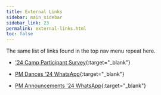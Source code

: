 ```yaml
---
title: External Links
sidebar: main_sidebar
sidebar_link: 23
permalink: external-links.html
toc: false
---
```


The same list of links found in the top nav menu repeat here.

* ['24 Camp Participant Survey](https://docs.google.com/forms/d/e/1FAIpQLSe85gujOlZmnkBI9uvmW-MyPlYOoVRPFQPYKoGMD5AZ_JLnjA/viewform){:target="_blank"}

* [PM Dances '24 WhatsApp](https://chat.whatsapp.com/HrixjosWA4fLMsCFL8Vnyg){:target="_blank"}

* [PM Announcements '24 WhatsApp]( https://chat.whatsapp.com/BDOMSleBDhu3a2uvrwGPjj){:target="_blank"}